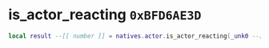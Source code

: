 # is_actor_reacting `0xBFD6AE3D`

```lua
local result --[[ number ]] = natives.actor.is_actor_reacting(_unk0 --[[ number ]])
```